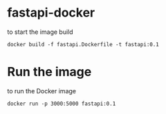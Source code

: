 # fastapi-docker
to start the image build 

    docker build -f fastapi.Dockerfile -t fastapi:0.1

# Run the image
to run the Docker image 

    docker run -p 3000:5000 fastapi:0.1